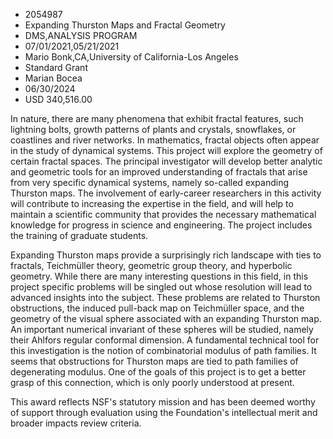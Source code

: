 
* 2054987
* Expanding Thurston Maps and Fractal Geometry
* DMS,ANALYSIS PROGRAM
* 07/01/2021,05/21/2021
* Mario Bonk,CA,University of California-Los Angeles
* Standard Grant
* Marian Bocea
* 06/30/2024
* USD 340,516.00

In nature, there are many phenomena that exhibit fractal features, such
lightning bolts, growth patterns of plants and crystals, snowflakes, or
coastlines and river networks. In mathematics, fractal objects often appear in
the study of dynamical systems. This project will explore the geometry of
certain fractal spaces. The principal investigator will develop better analytic
and geometric tools for an improved understanding of fractals that arise from
very specific dynamical systems, namely so-called expanding Thurston maps. The
involvement of early-career researchers in this activity will contribute to
increasing the expertise in the field, and will help to maintain a scientific
community that provides the necessary mathematical knowledge for progress in
science and engineering. The project includes the training of graduate students.

Expanding Thurston maps provide a surprisingly rich landscape with ties to
fractals, Teichmüller theory, geometric group theory, and hyperbolic geometry.
While there are many interesting questions in this field, in this project
specific problems will be singled out whose resolution will lead to advanced
insights into the subject. These problems are related to Thurston obstructions,
the induced pull-back map on Teichmüller space, and the geometry of the visual
sphere associated with an expanding Thurston map. An important numerical
invariant of these spheres will be studied, namely their Ahlfors regular
conformal dimension. A fundamental technical tool for this investigation is the
notion of combinatorial modulus of path families. It seems that obstructions for
Thurston maps are tied to path families of degenerating modulus. One of the
goals of this project is to get a better grasp of this connection, which is only
poorly understood at present.

This award reflects NSF's statutory mission and has been deemed worthy of
support through evaluation using the Foundation's intellectual merit and broader
impacts review criteria.
